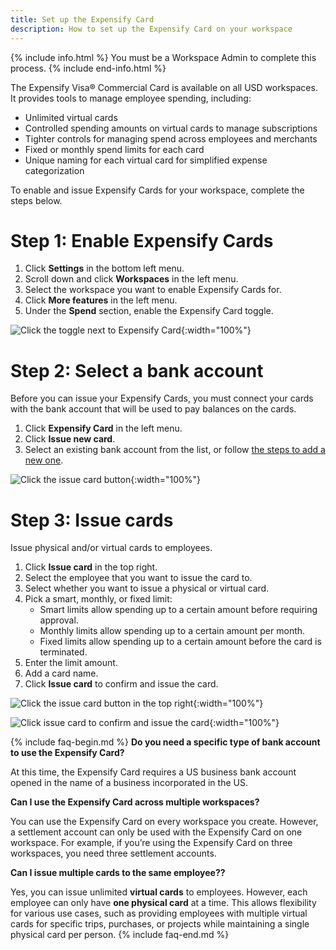 ```yaml
---
title: Set up the Expensify Card
description: How to set up the Expensify Card on your workspace
---
```

<div id="new-expensify" markdown="1">

{% include info.html %}
You must be a Workspace Admin to complete this process.
{% include end-info.html %}

The Expensify Visa® Commercial Card is available on all USD workspaces. It provides tools to manage employee spending, including:

- Unlimited virtual cards
- Controlled spending amounts on virtual cards to manage subscriptions
- Tighter controls for managing spend across employees and merchants
- Fixed or monthly spend limits for each card
- Unique naming for each virtual card for simplified expense categorization

To enable and issue Expensify Cards for your workspace, complete the steps below.

# Step 1: Enable Expensify Cards

1. Click **Settings** in the bottom left menu.
2. Scroll down and click **Workspaces** in the left menu.
3. Select the workspace you want to enable Expensify Cards for.
4. Click **More features** in the left menu.
5. Under the **Spend** section, enable the Expensify Card toggle.

![Click the toggle next to Expensify Card]({{site.url}}/assets/images/ExpensifyHelp-WorkspaceFeeds_01.png){:width="100%"}

# Step 2: Select a bank account

Before you can issue your Expensify Cards, you must connect your cards with the bank account that will be used to pay balances on the cards.

1. Click **Expensify Card** in the left menu.
2. Click **Issue new card**.
3. Select an existing bank account from the list, or follow [the steps to add a new one](https://help.expensify.com/articles/new-expensify/expenses-and-payments/Connect-a-Business-Bank-Account).

![Click the issue card button]({{site.url}}/assets/images/ExpensifyHelp-WorkspaceFeeds_02.png){:width="100%"}

# Step 3: Issue cards

Issue physical and/or virtual cards to employees.

1. Click **Issue card** in the top right.
2. Select the employee that you want to issue the card to.
3. Select whether you want to issue a physical or virtual card.
4. Pick a smart, monthly, or fixed limit:
    - Smart limits allow spending up to a certain amount before requiring approval.
    - Monthly limits allow spending up to a certain amount per month.
    - Fixed limits allow spending up to a certain amount before the card is terminated.
5. Enter the limit amount.
6. Add a card name.
7. Click **Issue card** to confirm and issue the card.

![Click the issue card button in the top right]({{site.url}}/assets/images/ExpensifyHelp-WorkspaceFeeds_03.png){:width="100%"}

![Click issue card to confirm and issue the card]({{site.url}}/assets/images/ExpensifyHelp-WorkspaceFeeds_04.png){:width="100%"}

{% include faq-begin.md %}
**Do you need a specific type of bank account to use the Expensify Card?**

At this time, the Expensify Card requires a US business bank account opened in the name of a business incorporated in the US.

**Can I use the Expensify Card across multiple workspaces?**

You can use the Expensify Card on every workspace you create. However, a settlement account can only be used with the Expensify Card on one workspace. For example, if you’re using the Expensify Card on three workspaces, you need three settlement accounts.

**Can I issue multiple cards to the same employee??**

Yes, you can issue unlimited **virtual cards** to employees. However, each employee can only have **one physical card** at a time. This allows flexibility for various use cases, such as providing employees with multiple virtual cards for specific trips, purchases, or projects while maintaining a single physical card per person.
{% include faq-end.md %}

</div>
